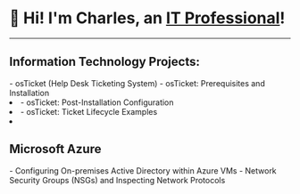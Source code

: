 ## <H1>👋 Hi! I'm Charles, an <a href="https://linkedin.com/in/csweet81" target="_blank">IT Professional</a>!</H1>
<hr>
<h2>Information Technology Projects:</h2>
- osTicket (Help Desk Ticketing System)
  - osTicket: Prerequisites and Installation<li>
  - osTicket: Post-Installation Configuration<li>
  - osTicket: Ticket Lifecycle Examples<li>

<h2>Microsoft Azure</h2>
  - Configuring On-premises Active Directory within Azure VMs
  - Network Security Groups (NSGs) and Inspecting Network Protocols






<!--
**charlessweet81/charlessweet81** is a ✨ _special_ ✨ repository because its `README.md` (this file) appears on your GitHub profile.

Here are some ideas to get you started:

- 🔭 I’m currently working on ...
- 🌱 I’m currently learning ...
- 👯 I’m looking to collaborate on ...
- 🤔 I’m looking for help with ...
- 💬 Ask me about ...
- 📫 How to reach me: ...
- 😄 Pronouns: ...
- ⚡ Fun fact: ...
-->
